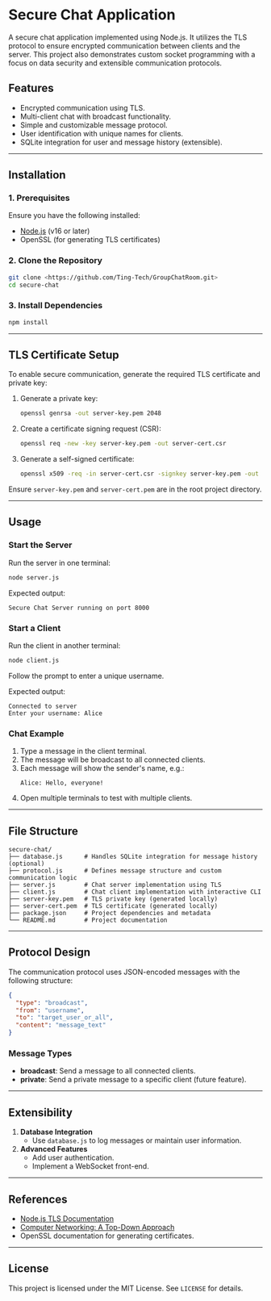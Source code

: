 # Secure Chat Application

A secure chat application implemented using Node.js. It utilizes the TLS protocol to ensure encrypted communication between clients and the server. This project also demonstrates custom socket programming with a focus on data security and extensible communication protocols.

## Features

- Encrypted communication using TLS.
- Multi-client chat with broadcast functionality.
- Simple and customizable message protocol.
- User identification with unique names for clients.
- SQLite integration for user and message history (extensible).

---

## Installation

### 1. Prerequisites

Ensure you have the following installed:

- [Node.js](https://nodejs.org/) (v16 or later)
- OpenSSL (for generating TLS certificates)

### 2. Clone the Repository

```bash
git clone <https://github.com/Ting-Tech/GroupChatRoom.git>
cd secure-chat
```

### 3. Install Dependencies

```bash
npm install
```

---

## TLS Certificate Setup

To enable secure communication, generate the required TLS certificate and private key:

1. Generate a private key:

   ```bash
   openssl genrsa -out server-key.pem 2048
   ```

2. Create a certificate signing request (CSR):

   ```bash
   openssl req -new -key server-key.pem -out server-cert.csr
   ```

3. Generate a self-signed certificate:
   ```bash
   openssl x509 -req -in server-cert.csr -signkey server-key.pem -out server-cert.pem -days 365
   ```

Ensure `server-key.pem` and `server-cert.pem` are in the root project directory.

---

## Usage

### Start the Server

Run the server in one terminal:

```bash
node server.js
```

Expected output:

```
Secure Chat Server running on port 8000
```

### Start a Client

Run the client in another terminal:

```bash
node client.js
```

Follow the prompt to enter a unique username.

Expected output:

```
Connected to server
Enter your username: Alice
```

### Chat Example

1. Type a message in the client terminal.
2. The message will be broadcast to all connected clients.
3. Each message will show the sender's name, e.g.:
   ```
   Alice: Hello, everyone!
   ```
4. Open multiple terminals to test with multiple clients.

---

## File Structure

```
secure-chat/
├── database.js      # Handles SQLite integration for message history (optional)
├── protocol.js      # Defines message structure and custom communication logic
├── server.js        # Chat server implementation using TLS
├── client.js        # Chat client implementation with interactive CLI
├── server-key.pem   # TLS private key (generated locally)
├── server-cert.pem  # TLS certificate (generated locally)
├── package.json     # Project dependencies and metadata
└── README.md        # Project documentation
```

---

## Protocol Design

The communication protocol uses JSON-encoded messages with the following structure:

```json
{
  "type": "broadcast",
  "from": "username",
  "to": "target_user_or_all",
  "content": "message_text"
}
```

### Message Types

- **broadcast**: Send a message to all connected clients.
- **private**: Send a private message to a specific client (future feature).

---

## Extensibility

1. **Database Integration**
   - Use `database.js` to log messages or maintain user information.
2. **Advanced Features**
   - Add user authentication.
   - Implement a WebSocket front-end.

---

## References

- [Node.js TLS Documentation](https://nodejs.org/api/tls.html)
- [Computer Networking: A Top-Down Approach](https://www.pearson.com/)
- OpenSSL documentation for generating certificates.

---

## License

This project is licensed under the MIT License. See `LICENSE` for details.
